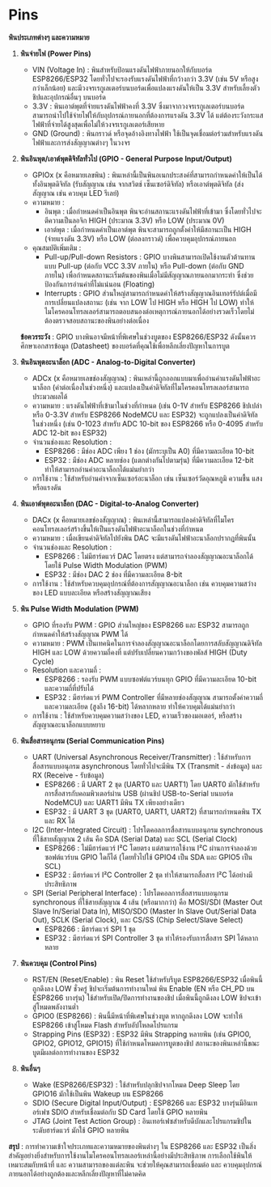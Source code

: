 # Pins

**พินประเภทต่างๆ และความหมาย**

1. **พินจ่ายไฟ (Power Pins)**

    - VIN (Voltage In) : พินสำหรับป้อนแรงดันไฟฟ้าภายนอกให้กับบอร์ด ESP8266/ESP32 โดยทั่วไปจะรองรับแรงดันไฟฟ้าที่กว้างกว่า 3.3V (เช่น 5V หรือสูงกว่าเล็กน้อย) และมีวงจรเรกูเลเตอร์บนบอร์ดเพื่อแปลงแรงดันให้เป็น 3.3V สำหรับเลี้ยงตัวชิปและอุปกรณ์อื่นๆ บนบอร์ด
    - 3.3V : พินเอาต์พุตที่จ่ายแรงดันไฟฟ้าคงที่ 3.3V ซึ่งมาจากวงจรเรกูเลเตอร์บนบอร์ด สามารถนำไปใช้จ่ายไฟให้กับอุปกรณ์ภายนอกที่ต้องการแรงดัน 3.3V ได้ แต่ต้องระวังกระแสไฟฟ้าที่จ่ายได้สูงสุดเพื่อไม่ให้วงจรเรกูเลเตอร์เสียหาย
    - GND (Ground) : พินกราวด์ หรือจุดอ้างอิงทางไฟฟ้า ใช้เป็นจุดเชื่อมต่อร่วมสำหรับแรงดันไฟฟ้าและการส่งสัญญาณต่างๆ ในวงจร

2. **พินอินพุต/เอาต์พุตดิจิทัลทั่วไป (GPIO - General Purpose Input/Output)**

    - GPIOx (x คือหมายเลขพิน) : พินเหล่านี้เป็นพินอเนกประสงค์ที่สามารถกำหนดค่าให้เป็นได้ทั้งอินพุตดิจิทัล (รับสัญญาณ เช่น จากสวิตช์ เซ็นเซอร์ดิจิทัล) หรือเอาต์พุตดิจิทัล (ส่งสัญญาณ เช่น ควบคุม LED รีเลย์)
    - ความหมาย :
        - อินพุต : เมื่อกำหนดค่าเป็นอินพุต พินจะอ่านสถานะแรงดันไฟฟ้าที่เข้ามา ซึ่งโดยทั่วไปจะตีความเป็นลอจิก HIGH (ประมาณ 3.3V) หรือ LOW (ประมาณ 0V)
        - เอาต์พุต : เมื่อกำหนดค่าเป็นเอาต์พุต พินจะสามารถถูกตั้งค่าให้มีสถานะเป็น HIGH (จ่ายแรงดัน 3.3V) หรือ LOW (ต่อลงกราวด์) เพื่อควบคุมอุปกรณ์ภายนอก
    - คุณสมบัติเพิ่มเติม :
        - Pull-up/Pull-down Resistors : GPIO บางพินสามารถเปิดใช้งานตัวต้านทานแบบ Pull-up (ต่อกับ VCC 3.3V ภายใน) หรือ Pull-down (ต่อกับ GND ภายใน) เพื่อกำหนดสถานะเริ่มต้นของพินเมื่อไม่มีสัญญาณภายนอกมากระทำ ซึ่งช่วยป้องกันการอ่านค่าที่ไม่แน่นอน (Floating)
        - Interrupts : GPIO ส่วนใหญ่สามารถกำหนดค่าให้สร้างสัญญาณอินเทอร์รัปต์เมื่อมีการเปลี่ยนแปลงสถานะ (เช่น จาก LOW ไป HIGH หรือ HIGH ไป LOW) ทำให้ไมโครคอนโทรลเลอร์สามารถตอบสนองต่อเหตุการณ์ภายนอกได้อย่างรวดเร็วโดยไม่ต้องตรวจสอบสถานะของพินอย่างต่อเนื่อง

    **ข้อควรระวัง** : GPIO บางพินอาจมีหน้าที่พิเศษในช่วงบูตของ ESP8266/ESP32 ดังนั้นควรศึกษาเอกสารข้อมูล (Datasheet) ของบอร์ดที่คุณใช้เพื่อหลีกเลี่ยงปัญหาในการบูต

3. **พินอินพุตอะนาล็อก (ADC - Analog-to-Digital Converter)**

    - ADCx (x คือหมายเลขช่องสัญญาณ) : พินเหล่านี้ถูกออกแบบมาเพื่ออ่านค่าแรงดันไฟฟ้าอะนาล็อก (ค่าต่อเนื่องในช่วงหนึ่ง) และแปลงเป็นค่าดิจิทัลที่ไมโครคอนโทรลเลอร์สามารถประมวลผลได้
    - ความหมาย : แรงดันไฟฟ้าที่เข้ามาในช่วงที่กำหนด (เช่น 0-1V สำหรับ ESP8266 ชิปเปล่า หรือ 0-3.3V สำหรับ ESP8266 NodeMCU และ ESP32) จะถูกแปลงเป็นค่าดิจิทัลในช่วงหนึ่ง (เช่น 0-1023 สำหรับ ADC 10-bit ของ ESP8266 หรือ 0-4095 สำหรับ ADC 12-bit ของ ESP32)
    - จำนวนช่องและ Resolution :
        - ESP8266 : มีช่อง ADC เพียง 1 ช่อง (มักระบุเป็น A0) ที่มีความละเอียด 10-bit
        - ESP32 : มีช่อง ADC หลายช่อง (แตกต่างกันไปตามรุ่น) ที่มีความละเอียด 12-bit ทำให้สามารถอ่านค่าอะนาล็อกได้แม่นยำกว่า
    - การใช้งาน : ใช้สำหรับอ่านค่าจากเซ็นเซอร์อะนาล็อก เช่น เซ็นเซอร์วัดอุณหภูมิ ความชื้น แสง หรือแรงดัน

4. **พินเอาต์พุตอะนาล็อก (DAC - Digital-to-Analog Converter)**

    - DACx (x คือหมายเลขช่องสัญญาณ) : พินเหล่านี้สามารถแปลงค่าดิจิทัลที่ไมโครคอนโทรลเลอร์สร้างขึ้นให้เป็นแรงดันไฟฟ้าอะนาล็อกในช่วงที่กำหนด
    - ความหมาย : เมื่อเขียนค่าดิจิทัลไปยังพิน DAC จะมีแรงดันไฟฟ้าอะนาล็อกปรากฏที่พินนั้น
    - จำนวนช่องและ Resolution :
        - ESP8266 : ไม่มีฮาร์ดแวร์ DAC โดยตรง แต่สามารถจำลองสัญญาณอะนาล็อกได้โดยใช้ Pulse Width Modulation (PWM)
        - ESP32 : มีช่อง DAC 2 ช่อง ที่มีความละเอียด 8-bit
    - การใช้งาน : ใช้สำหรับควบคุมอุปกรณ์ที่ต้องการสัญญาณอะนาล็อก เช่น ควบคุมความสว่างของ LED แบบละเอียด หรือสร้างสัญญาณเสียง

5. **พิน Pulse Width Modulation (PWM)**

    - GPIO ที่รองรับ PWM : GPIO ส่วนใหญ่ของ ESP8266 และ ESP32 สามารถถูกกำหนดค่าให้สร้างสัญญาณ PWM ได้
    - ความหมาย : PWM เป็นเทคนิคในการจำลองสัญญาณอะนาล็อกโดยการสลับสัญญาณดิจิทัล HIGH และ LOW ด้วยความถี่คงที่ แต่ปรับเปลี่ยนความกว้างของพัลส์ HIGH (Duty Cycle)
    - Resolution และความถี่ :
        - ESP8266 : รองรับ PWM แบบซอฟต์แวร์บนทุก GPIO ที่มีความละเอียด 10-bit และความถี่ที่ปรับได้
        - ESP32 : มีฮาร์ดแวร์ PWM Controller ที่มีหลายช่องสัญญาณ สามารถตั้งค่าความถี่และความละเอียด (สูงถึง 16-bit) ได้หลากหลาย ทำให้ควบคุมได้แม่นยำกว่า
    - การใช้งาน : ใช้สำหรับควบคุมความสว่างของ LED, ความเร็วของมอเตอร์, หรือสร้างสัญญาณอะนาล็อกแบบหยาบ

6. **พินสื่อสารอนุกรม (Serial Communication Pins)**

    - UART (Universal Asynchronous Receiver/Transmitter) : ใช้สำหรับการสื่อสารแบบอนุกรม asynchronous โดยทั่วไปจะมีพิน TX (Transmit - ส่งข้อมูล) และ RX (Receive - รับข้อมูล)
        - ESP8266 : มี UART 2 ชุด (UART0 และ UART1) โดย UART0 มักใช้สำหรับการสื่อสารกับคอมพิวเตอร์ผ่าน USB (ผ่านชิป USB-to-Serial บนบอร์ด NodeMCU) และ UART1 มีพิน TX เพียงอย่างเดียว
        - ESP32 : มี UART 3 ชุด (UART0, UART1, UART2) ที่สามารถกำหนดพิน TX และ RX ได้
    - I2C (Inter-Integrated Circuit) : โปรโตคอลการสื่อสารแบบอนุกรม synchronous ที่ใช้สายสัญญาณ 2 เส้น คือ SDA (Serial Data) และ SCL (Serial Clock)
        - ESP8266 : ไม่มีฮาร์ดแวร์ I²C โดยตรง แต่สามารถใช้งาน I²C ผ่านการจำลองด้วยซอฟต์แวร์บน GPIO ใดก็ได้ (โดยทั่วไปใช้ GPIO4 เป็น SDA และ GPIO5 เป็น SCL)
        - ESP32 : มีฮาร์ดแวร์ I²C Controller 2 ชุด ทำให้สามารถสื่อสาร I²C ได้อย่างมีประสิทธิภาพ
    - SPI (Serial Peripheral Interface) : โปรโตคอลการสื่อสารแบบอนุกรม synchronous ที่ใช้สายสัญญาณ 4 เส้น (หรือมากกว่า) คือ MOSI/SDI (Master Out Slave In/Serial Data In), MISO/SDO (Master In Slave Out/Serial Data Out), SCLK (Serial Clock), และ CS/SS (Chip Select/Slave Select)
        - ESP8266 : มีฮาร์ดแวร์ SPI 1 ชุด
        - ESP32 : มีฮาร์ดแวร์ SPI Controller 3 ชุด ทำให้รองรับการสื่อสาร SPI ได้หลากหลาย

7. **พินควบคุม (Control Pins)**

    - RST/EN (Reset/Enable) : พิน Reset ใช้สำหรับรีบูต ESP8266/ESP32 เมื่อพินนี้ถูกดึงลง LOW ชั่วครู่ ชิปจะเริ่มต้นการทำงานใหม่ พิน Enable (EN หรือ CH_PD บน ESP8266 บางรุ่น) ใช้สำหรับเปิด/ปิดการทำงานของชิป เมื่อพินนี้ถูกดึงลง LOW ชิปจะเข้าสู่โหมดพลังงานต่ำ
    - GPIO0 (ESP8266) : พินนี้มีหน้าที่พิเศษในช่วงบูต หากถูกดึงลง LOW จะทำให้ ESP8266 เข้าสู่โหมด Flash สำหรับอัปโหลดโปรแกรม
    - Strapping Pins (ESP32) : ESP32 มีพิน Strapping หลายพิน (เช่น GPIO0, GPIO2, GPIO12, GPIO15) ที่ใช้กำหนดโหมดการบูตของชิป สถานะของพินเหล่านี้ขณะบูตมีผลต่อการทำงานของ ESP32

8. **พินอื่นๆ**

    - Wake (ESP8266/ESP32) : ใช้สำหรับปลุกชิปจากโหมด Deep Sleep โดย GPIO16 มักใช้เป็นพิน Wakeup บน ESP8266
    - SDIO (Secure Digital Input/Output) : ESP8266 และ ESP32 บางรุ่นมีอินเทอร์เฟซ SDIO สำหรับเชื่อมต่อกับ SD Card โดยใช้ GPIO หลายพิน
    - JTAG (Joint Test Action Group) : อินเทอร์เฟซสำหรับดีบักและโปรแกรมชิปในระดับฮาร์ดแวร์ มักใช้ GPIO หลายพิน

**สรุป** : การทำความเข้าใจประเภทและความหมายของพินต่างๆ ใน ESP8266 และ ESP32 เป็นสิ่งสำคัญอย่างยิ่งสำหรับการใช้งานไมโครคอนโทรลเลอร์เหล่านี้อย่างมีประสิทธิภาพ การเลือกใช้พินให้เหมาะสมกับหน้าที่ และ ความสามารถของแต่ละพิน จะช่วยให้คุณสามารถเชื่อมต่อ และ ควบคุมอุปกรณ์ภายนอกได้อย่างถูกต้องและหลีกเลี่ยงปัญหาที่ไม่คาดคิด
